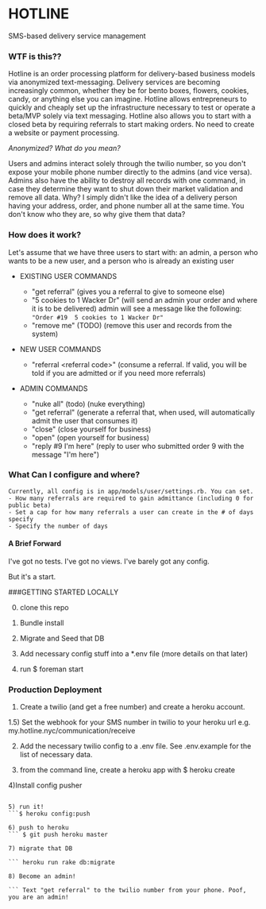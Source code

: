 # HOTLINE
SMS-based delivery service management

### WTF is this??

Hotline is an order processing platform for delivery-based business models via anonymized text-messaging. Delivery services are becoming increasingly common, whether they be for bento boxes, flowers, cookies, candy, or anything else you can imagine. Hotline allows entrepreneurs to quickly and cheaply set up the infrastructure necessary to test or operate a beta/MVP solely via text messaging. Hotline also allows you to start with a closed beta by requiring referrals to start making orders. No need to create a website or payment processing.  

*Anonymized? What do you mean?*

Users and admins interact solely through the twilio number, so you don't expose your mobile phone number directly to the admins (and vice versa). Admins also have the ability to destroy all records with one command, in case they determine they want to shut down their market validation and remove all data. Why? I simply didn't like the idea of a delivery person having your address, order, and phone number all at the same time. You don't know who they are, so why give them that data? 

### How does it work? 

Let's assume that we have three users to start with: an admin, a person who
wants to be a new user, and a person who is already an existing user


- EXISTING USER COMMANDS
  - "get referral"
      (gives you a referral to give to someone else)
  - "5 cookies to 1 Wacker Dr" 
      (will send an admin your order and where it is to be delivered)
      admin will see a message like the following:
      ``` "Order #19  5 cookies to 1 Wacker Dr" ```
  - "remove me" (TODO)
      (remove this user and records from the system)

- NEW USER COMMANDS
   - "referral \<referral code\>"
     (consume a referral. If valid, you will be told if you are admitted or if you need more referrals)

- ADMIN COMMANDS
  - "nuke all" (todo) 
    (nuke everything)
  - "get referral"
    (generate a referral that, when used, will automatically admit the user that
     consumes it)
  - "close"
    (close yourself for business)
  - "open"
    (open yourself for business)
  - "reply #9 I'm here"
    (reply to user who submitted order 9 with the message "I'm here")

### What Can I configure and where?
    Currently, all config is in app/models/user/settings.rb. You can set.
    - How many referrals are required to gain admittance (including 0 for public beta)
    - Set a cap for how many referrals a user can create in the # of days specify
    - Specify the number of days 


#### A Brief Forward

I've got no tests. I've got no views. I've barely got any config. 

But it's a start. 


###GETTING STARTED LOCALLY

0) clone this repo

1) Bundle install

2) Migrate and Seed that DB

3) Add necessary config stuff into a *.env file (more details on that later)

4) run $ foreman start

### Production Deployment

1) Create a twilio (and get a free number) and create a heroku account. 

1.5) Set the webhook for your SMS number in twilio to your heroku url e.g.
my.hotline.nyc/communication/receive

2) Add the necessary twilio config to a .env file. See .env.example for the list
of necessary data. 

3) from the command line, create a heroku app with $ heroku create

4)Install config pusher
```$ heroku plugins:install git://github.com/ddollar/heroku-config.git 

5) run it!
```$ heroku config:push

6) push to heroku
``` $ git push heroku master

7) migrate that DB

``` heroku run rake db:migrate

8) Become an admin!

``` Text "get referral" to the twilio number from your phone. Poof, you are an admin! 

